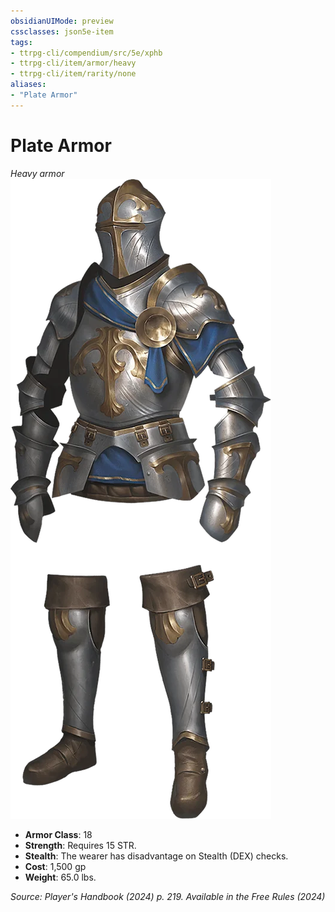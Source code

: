 ```yaml
---
obsidianUIMode: preview
cssclasses: json5e-item
tags:
- ttrpg-cli/compendium/src/5e/xphb
- ttrpg-cli/item/armor/heavy
- ttrpg-cli/item/rarity/none
aliases: 
- "Plate Armor"
---
```

# Plate Armor
*Heavy armor*  
![](Misc%20Files/CLI/compendium/items/img/plate-armor.webp#right)

- **Armor Class**: 18
- **Strength**: Requires 15 STR.
- **Stealth**: The wearer has disadvantage on Stealth (DEX) checks.
- **Cost**: 1,500 gp
- **Weight**: 65.0 lbs.

*Source: Player's Handbook (2024) p. 219. Available in the Free Rules (2024)*